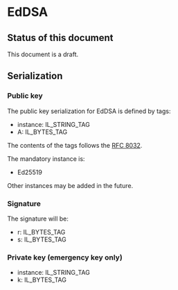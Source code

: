 # EdDSA

## Status of this document

This document is a draft.

## Serialization

### Public key

The public key serialization for EdDSA is defined by tags:

* instance: IL_STRING_TAG
* A: IL_BYTES_TAG

The contents of the tags follows the [RFC 8032](https://tools.ietf.org/html/rfc8032).

The mandatory instance is:

* Ed25519

Other instances may be added in the future.

### Signature

The signature will be:

* r: IL_BYTES_TAG
* s: IL_BYTES_TAG

### Private key (emergency key only)

* instance: IL_STRING_TAG
* k: IL_BYTES_TAG
